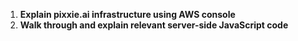 1. **Explain pixxie.ai infrastructure using AWS console**
2. **Walk through and explain relevant server-side JavaScript code**

